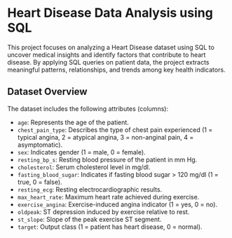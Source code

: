 # Heart Disease Data Analysis using SQL
This project focuses on analyzing a Heart Disease dataset using SQL to uncover medical insights and identify factors that contribute to heart disease.
By applying SQL queries on patient data, the project extracts meaningful patterns, relationships, and trends among key health indicators.
## Dataset Overview

The dataset includes the following attributes (columns):

- `age`: Represents the age of the patient.
- `chest_pain_type`: Describes the type of chest pain experienced (1 = typical angina, 2 = atypical angina, 3 = non-anginal pain, 4 = asymptomatic).
- `sex`: Indicates gender (1 = male, 0 = female).
- `resting_bp_s`: Resting blood pressure of the patient in mm Hg.
- `cholesterol`: Serum cholesterol level in mg/dl.
- `fasting_blood_sugar`: Indicates if fasting blood sugar > 120 mg/dl (1 = true, 0 = false).
- `resting_ecg`: Resting electrocardiographic results.
- `max_heart_rate`: Maximum heart rate achieved during exercise.
- `exercise_angina`: Exercise-induced angina indicator (1 = yes, 0 = no).
- `oldpeak`: ST depression induced by exercise relative to rest.
- `st_slope`: Slope of the peak exercise ST segment.
- `target`: Output class (1 = patient has heart disease, 0 = normal).
